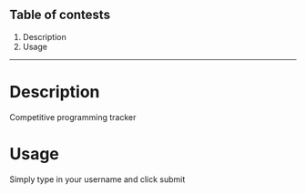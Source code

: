 ## Table of contests
1. Description
2. Usage
***
# Description
Competitive programming tracker
# Usage
Simply type in your username and click submit
